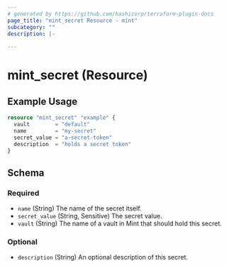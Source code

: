 ```yaml
---
# generated by https://github.com/hashicorp/terraform-plugin-docs
page_title: "mint_secret Resource - mint"
subcategory: ""
description: |-
  
---
```


# mint_secret (Resource)



## Example Usage

```terraform
resource "mint_secret" "example" {
  vault        = "default"
  name         = "my-secret"
  secret_value = "a-secret-token"
  description  = "holds a secret token"
}
```

<!-- schema generated by tfplugindocs -->
## Schema

### Required

- `name` (String) The name of the secret itself.
- `secret_value` (String, Sensitive) The secret value.
- `vault` (String) The name of a vault in Mint that should hold this secret.

### Optional

- `description` (String) An optional description of this secret.
